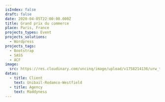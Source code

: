 ```yaml
---
isIndex: false
draft: false
date: 2020-04-05T22:00:00.000Z
title: Grand prix du commerce
place: Paris, France
projects_types: Event
projects_solutions:
  - Wordpress
projects_tags:
  - Bootstrap
  - SASS
  - ACF
image:
  src: https://res.cloudinary.com/uncinq/image/upload/v1758214136/urw_takwzs.jpg
datas:
  - title: Client
    text: Unibail-Rodamco-Westfield
  - title: Agency
    text: Maddyness
---
```

